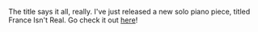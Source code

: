 The title says it all, really.
I've just released a new solo piano piece, titled France Isn't Real.
Go check it out [here](franceisntreal.html)!
